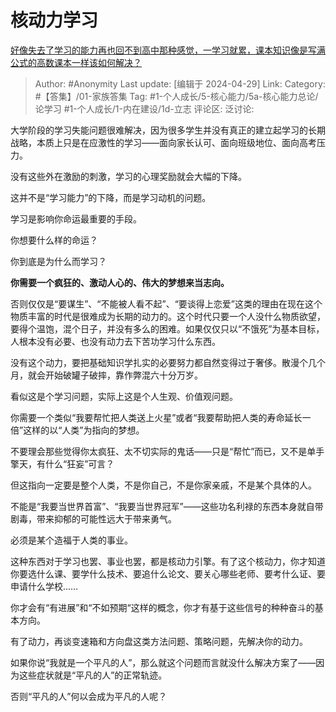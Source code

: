# 核动力学习
[好像失去了学习的能力再也回不到高中那种感觉，一学习就累，课本知识像是写满公式的高数课本一样该如何解决？](https://www.zhihu.com/question/653479167/answer/3482157085)

> Author: #Anonymity
> Last update: [编辑于 2024-04-29]
> Link:
> Category: #【答集】/01-家族答集 
> Tag: #1-个人成长/5-核心能力/5a-核心能力总论/论学习 #1-个人成长/1-内在建设/1d-立志 
> 评论区:
> 泛讨论:

大学阶段的学习失能问题很难解决，因为很多学生并没有真正的建立起学习的长期战略，本质上只是在应激性的学习——面向家长认可、面向班级地位、面向高考压力。

没有这些外在激励的刺激，学习的心理奖励就会大幅的下降。

这并不是“学习能力”的下降，而是学习动机的问题。

学习是影响你命运最重要的手段。

你想要什么样的命运？

你到底是为什么而学习？

**你需要一个疯狂的、激动人心的、伟大的梦想来当志向。**

否则仅仅是“要谋生”、“不能被人看不起”、“要谈得上恋爱”这类的理由在现在这个物质丰富的时代是很难成为长期的动力的。这个时代只要一个人没什么物质欲望，要得个温饱，混个日子，并没有多么的困难。如果仅仅只以“不饿死”为基本目标，人根本没有必要、也没有动力去下苦功学习什么东西。

没有这个动力，要把基础知识学扎实的必要努力都自然变得过于奢侈。散漫个几个月，就会开始破罐子破摔，靠作弊混六十分万岁。

看似这是个学习问题，实际上这是个人生观、价值观问题。

你需要一个类似“我要帮忙把人类送上火星”或者“我要帮助把人类的寿命延长一倍”这样的以“人类”为指向的梦想。

不要理会那些觉得你太疯狂、太不切实际的鬼话——只是“帮忙”而已，又不是单手擎天，有什么“狂妄”可言？

但这指向一定要是整个人类，不是你自己，不是你家亲戚，不是某个具体的人。

不能是“我要当世界首富”、“我要当世界冠军”——这些功名利禄的东西本身就自带剧毒，带来抑郁的可能性远大于带来勇气。

必须是某个造福于人类的事业。

这种东西对于学习也罢、事业也罢，都是核动力引擎。有了这个核动力，你才知道你要选什么课、要学什么技术、要追什么论文、要关心哪些老师、要考什么证、要申请什么学校……

你才会有“有进展”和“不如预期“这样的概念，你才有基于这些信号的种种奋斗的基本方向。

有了动力，再谈变速箱和方向盘这类方法问题、策略问题，先解决你的动力。

如果你说“我就是一个平凡的人”，那么就这个问题而言就没什么解决方案了——因为这些症状就是“平凡的人”的正常轨迹。

否则“平凡的人”何以会成为平凡的人呢？